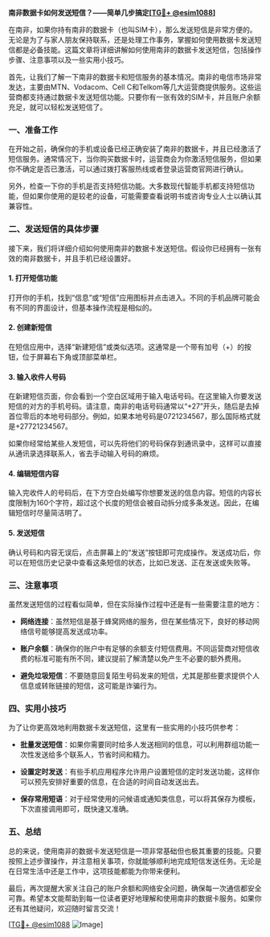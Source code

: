 **南非数据卡如何发送短信？——简单几步搞定[[TG💪+ @esim1088](https://t.me/s/esim1088)]**

在南非，如果你持有南非的数据卡（也叫SIM卡），那么发送短信是非常方便的。无论是为了与家人朋友保持联系，还是处理工作事务，掌握如何使用数据卡发送短信都是必备技能。这篇文章将详细讲解如何使用南非的数据卡发送短信，包括操作步骤、注意事项以及一些实用小技巧。

首先，让我们了解一下南非的数据卡和短信服务的基本情况。南非的电信市场非常发达，主要由MTN、Vodacom、Cell C和Telkom等几大运营商提供服务。这些运营商都支持通过数据卡发送短信功能。只要你有一张有效的SIM卡，并且账户余额充足，就可以轻松发送短信了。

### **一、准备工作**

在开始之前，确保你的手机或设备已经正确安装了南非的数据卡，并且已经激活了短信服务。通常情况下，当你购买数据卡时，运营商会为你激活短信服务，但如果你不确定是否已激活，可以通过拨打客服热线或者登录运营商官网进行确认。

另外，检查一下你的手机是否支持短信功能。大多数现代智能手机都支持短信功能，但如果你使用的是较老的设备，可能需要查看说明书或咨询专业人士以确认其兼容性。

### **二、发送短信的具体步骤**

接下来，我们将详细介绍如何使用南非的数据卡发送短信。假设你已经拥有一张有效的南非数据卡，并且手机已经设置好。

#### **1. 打开短信功能**

打开你的手机，找到“信息”或“短信”应用图标并点击进入。不同的手机品牌可能会有不同的界面设计，但基本操作流程是相似的。

#### **2. 创建新短信**

在短信应用中，选择“新建短信”或类似选项。这通常是一个带有加号（+）的按钮，位于屏幕右下角或顶部菜单栏。

#### **3. 输入收件人号码**

在新建短信页面，你会看到一个空白区域用于输入电话号码。在这里输入你要发送短信的对方的手机号码。请注意，南非的电话号码通常以“+27”开头，随后是去掉首位零后的本地号码部分。例如，如果本地号码是0721234567，那么国际格式就是+27721234567。

如果你经常给某些人发短信，可以先将他们的号码保存到通讯录中，这样可以直接从通讯录选择联系人，省去手动输入号码的麻烦。

#### **4. 编辑短信内容**

输入完收件人的号码后，在下方空白处编写你想要发送的信息内容。短信的内容长度限制为160个字符，超过这个长度的短信会被自动拆分成多条发送。因此，在编辑短信时尽量简洁明了。

#### **5. 发送短信**

确认号码和内容无误后，点击屏幕上的“发送”按钮即可完成操作。发送成功后，你可以在短信历史记录中查看这条短信的状态，比如已发送、正在发送或失败等。

### **三、注意事项**

虽然发送短信的过程看似简单，但在实际操作过程中还是有一些需要注意的地方：

- **网络连接**：虽然短信是基于蜂窝网络的服务，但在某些情况下，良好的移动网络信号能够提高发送成功率。
  
- **账户余额**：确保你的账户中有足够的余额支付短信费用。不同运营商对短信收费的标准可能有所不同，建议提前了解清楚以免产生不必要的额外费用。

- **避免垃圾短信**：不要随意回复陌生号码发来的短信，尤其是那些要求提供个人信息或转账链接的短信，这可能是诈骗行为。

### **四、实用小技巧**

为了让你更高效地利用数据卡发送短信，这里有一些实用的小技巧供参考：

- **批量发送短信**：如果你需要同时给多人发送相同的信息，可以利用群组功能一次性发送给多个联系人，节省时间和精力。

- **设置定时发送**：有些手机应用程序允许用户设置短信的定时发送功能，这样你可以预先安排好重要的信息，在合适的时间自动发送出去。

- **保存常用短语**：对于经常使用的问候语或通知类信息，可以将其保存为模板，下次直接调用即可，既快速又准确。

### **五、总结**

总的来说，使用南非的数据卡发送短信是一项非常基础但也极其重要的技能。只要按照上述步骤操作，并注意相关事项，你就能够顺利地完成短信发送任务。无论是在日常生活中还是工作中，这项技能都能为你带来便利。

最后，再次提醒大家关注自己的账户余额和网络安全问题，确保每一次通信都安全可靠。希望本文能帮助到每一位读者更好地理解和使用南非的数据卡服务。如果你还有其他疑问，欢迎随时留言交流！

[[TG💪+ @esim1088](https://t.me/s/esim1088) ![Image](https://i.postimg.cc/4NQfJmqS/Snipaste-2025-05-13-00-14-12.png)]